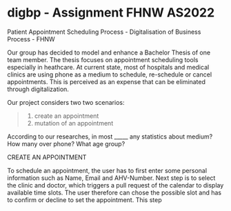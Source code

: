 # digbp - Assignment FHNW AS2022
Patient Appointment Scheduling Process - Digitalisation of Business Process - FHNW

Our group has decided to model and enhance a Bachelor Thesis of one team member. The thesis focuses on appointment scheduling tools especially in heathcare. At current state, most of hospitals and medical clinics are using phone as a medium to schedule, re-schedule or cancel appointments. This is perceived as an expense that can be eliminated through digitalization. 

Our project considers two two scenarios: 
> 1. create an appointment
> 2. mutation of an appointment

According to our researches, in most _____ any statistics about medium? How many over phone? What age group? 


CREATE AN APPOINTMENT

To schedule an appointment, the user has to first enter some personal information such as Name, Email and AHV-Number. Next step is to select the clinic and doctor, which triggers a pull request of the calendar to display available time slots. The user therefore can chose the possible slot and has to confirm or decline to set the appointment. This step 
